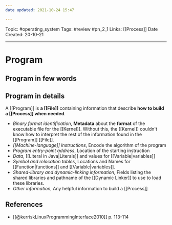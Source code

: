 ```yaml
---
date updated: 2021-10-24 15:47

---
```


Topic: #operating_system
Tags: #review #pn_2_1
Links: [[Process]]
Date Created: 20-10-21

---

# Program

## Program in few words

## Program in details

A [[Program]] is **a [[File]]** containing information that describe **how to build a [[Process]] when needed**.

- _Binary format identification_, **Metadata** about the **format** of the executable file for the [[Kernel]]. Without this, the [[Kernel]] couldn't know how to interpret the rest of the information found in the [[Program]] [[File]].
- _[[Machine-language]] instructions_, Encode the algorithm of the program
- _Program entry-point address_, Location of the starting instruction
- _Data_, [[Literal in Java|Literals]] and values for [[Variable|variables]]
- _Symbol and relocation tables_, Locations and Names for [[Function|functions]] and [[Variable|variables]].
- _Shared-library and dynamic-linking information_, Fields listing the shared libraries and pathname of the [[Dynamic Linker]] to use to load these libraries.
- _Other information_, Any helpful information to build a [[Process]]

## References

- [[@kerriskLinuxProgrammingInterface2010]] p. 113-114

